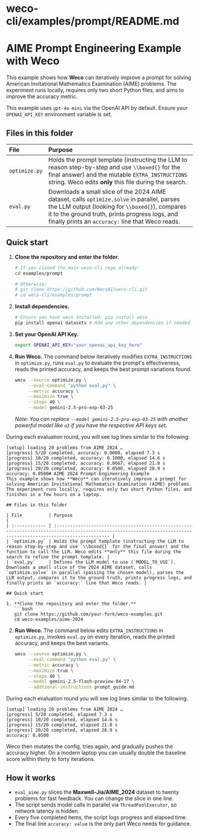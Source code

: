 # weco-cli/examples/prompt/README.md
# AIME Prompt Engineering Example with Weco

This example shows how **Weco** can iteratively improve a prompt for solving American Invitational Mathematics Examination (AIME) problems. The experiment runs locally, requires only two short Python files, and aims to improve the accuracy metric.

This example uses `gpt-4o-mini` via the OpenAI API by default. Ensure your `OPENAI_API_KEY` environment variable is set.

## Files in this folder

| File          | Purpose                                                                                                                                                           |
| :------------ | :---------------------------------------------------------------------------------------------------------------------------------------------------------------- |
| `optimize.py` | Holds the prompt template (instructing the LLM to reason step-by-step and use `\\boxed{}` for the final answer) and the mutable `EXTRA_INSTRUCTIONS` string. Weco edits **only** this file during the search. |
| `eval.py`     | Downloads a small slice of the 2024 AIME dataset, calls `optimize.solve` in parallel, parses the LLM output (looking for `\\boxed{}`), compares it to the ground truth, prints progress logs, and finally prints an `accuracy:` line that Weco reads. |

## Quick start

1.  **Clone the repository and enter the folder.**
    ```bash
    # If you cloned the main weco-cli repo already:
    cd examples/prompt

    # Otherwise:
    # git clone https://github.com/WecoAI/weco-cli.git
    # cd weco-cli/examples/prompt
    ```
2.  **Install dependencies.**
    ```bash
    # Ensure you have weco installed: pip install weco
    pip install openai datasets # Add any other dependencies if needed
    ```
3.  **Set your OpenAI API Key.**
    ```bash
    export OPENAI_API_KEY="your_openai_api_key_here"
    ```
4.  **Run Weco.** The command below iteratively modifies `EXTRA_INSTRUCTIONS` in `optimize.py`, runs `eval.py` to evaluate the prompt's effectiveness, reads the printed accuracy, and keeps the best prompt variations found.
    ```bash
    weco --source optimize.py \
         --eval-command "python eval.py" \
         --metric accuracy \
         --maximize true \
         --steps 40 \
         --model gemini-2.5-pro-exp-03-25
    ```
    *Note: You can replace `--model gemini-2.5-pro-exp-03-25` with another powerful model like `o3` if you have the respective API keys set.*

During each evaluation round, you will see log lines similar to the following:

```text
[setup] loading 20 problems from AIME 2024 …
[progress] 5/20 completed, accuracy: 0.0000, elapsed 7.3 s
[progress] 10/20 completed, accuracy: 0.1000, elapsed 14.6 s
[progress] 15/20 completed, accuracy: 0.0667, elapsed 21.8 s
[progress] 20/20 completed, accuracy: 0.0500, elapsed 28.9 s
accuracy: 0.0500# AIME 2024 Prompt‑Engineering Example
This example shows how **Weco** can iteratively improve a prompt for solving American Invitational Mathematics Examination (AIME) problems. The experiment runs locally, requires only two short Python files, and finishes in a few hours on a laptop.

## Files in this folder

| File          | Purpose                                                                                                                                                           |
| :------------ | :---------------------------------------------------------------------------------------------------------------------------------------------------------------- |
| `optimize.py` | Holds the prompt template (instructing the LLM to reason step-by-step and use `\\boxed{}` for the final answer) and the function to call the LLM. Weco edits **only** this file during the search to refine the prompt template. |
| `eval.py`     | Defines the LLM model to use (`MODEL_TO_USE`). Downloads a small slice of the 2024 AIME dataset, calls `optimize.solve` in parallel (passing the chosen model), parses the LLM output, compares it to the ground truth, prints progress logs, and finally prints an `accuracy:` line that Weco reads. |

## Quick start

1. **Clone the repository and enter the folder.**
   ```bash
   git clone https://github.com/your‑fork/weco‑examples.git
   cd weco‑examples/aime‑2024
   ```
2. **Run Weco.**  The command below edits `EXTRA_INSTRUCTIONS` in `optimize.py`, invokes `eval.py` on every iteration, reads the printed accuracy, and keeps the best variants.
   ```bash
   weco --source optimize.py \
        --eval-command "python eval.py" \
        --metric accuracy \
        --maximize true \
        --steps 40 \
        --model gemini-2.5-flash-preview-04-17 \
        --addtional-instructions prompt_guide.md
   ```

During each evaluation round you will see log lines similar to the following.

```text
[setup] loading 20 problems from AIME 2024 …
[progress] 5/20 completed, elapsed 7.3 s
[progress] 10/20 completed, elapsed 14.6 s
[progress] 15/20 completed, elapsed 21.8 s
[progress] 20/20 completed, elapsed 28.9 s
accuracy: 0.0500
```

Weco then mutates the config, tries again, and gradually pushes the accuracy higher. On a modern laptop you can usually double the baseline score within thirty to forty iterations.

## How it works

* `eval_aime.py` slices the **Maxwell‑Jia/AIME_2024** dataset to twenty problems for fast feedback. You can change the slice in one line.
* The script sends model calls in parallel via `ThreadPoolExecutor`, so network latency is hidden.
* Every five completed items, the script logs progress and elapsed time.
* The final line `accuracy: value` is the only part Weco needs for guidance.
